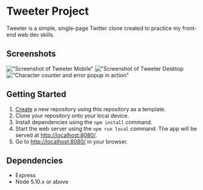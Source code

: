 # Tweeter Project

Tweeter is a simple, single-page Twitter clone created to practice my front-end web dev skills. 

## Screenshots

!["Screenshot of Tweeter Mobile"]()
!["Screenshot of Tweeter Desktop]()
!["Character counter and error popup in action"]()


## Getting Started

1. [Create](https://docs.github.com/en/repositories/creating-and-managing-repositories/creating-a-repository-from-a-template) a new repository using this repository as a template.
2. Clone your repository onto your local device.
3. Install dependencies using the `npm install` command.
3. Start the web server using the `npm run local` command. The app will be served at <http://localhost:8080/>.
4. Go to <http://localhost:8080/> in your browser.

## Dependencies

- Express
- Node 5.10.x or above

